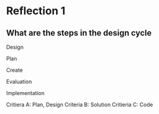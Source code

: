 # Reflection 1

## What are the steps in the design cycle

Design

Plan

Create

Evaluation

Implementation

Critiera A: Plan, Design
Criteria B: Solution
Critieria C: Code
